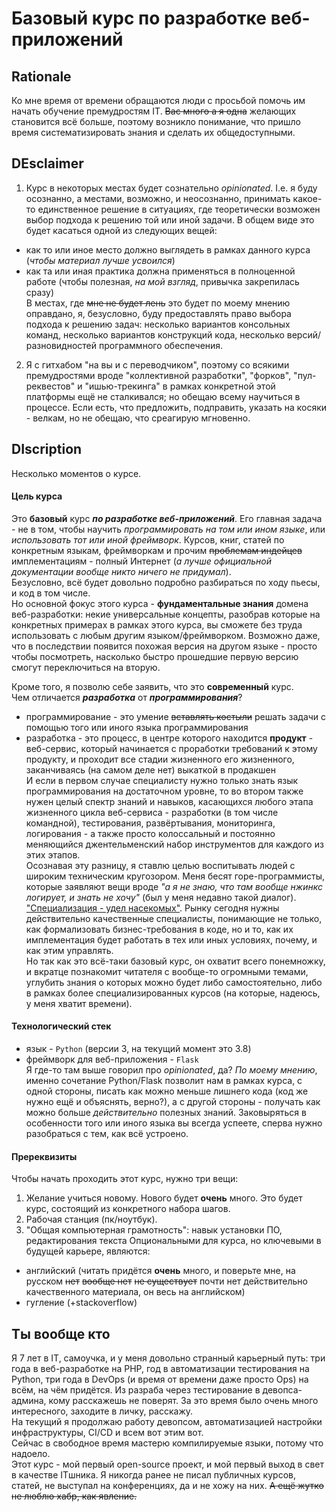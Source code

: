 # Базовый курс по разработке веб-приложений

## Rationale
Ко мне время от времени обращаются люди с просьбой помочь им начать обучение премудростям IT. ~~Вас много а я одна~~ желающих становится всё больше, поэтому возникло понимание, что пришло время систематизировать знания и сделать их общедоступными.  

## DEsclaimer
1. Курс в некоторых местах будет сознательно _opinionated_. I.e. я буду осознанно, а местами, возможно, и неосознанно, принимать какое-то единственное решение в ситуациях, где теоретически возможен выбор подхода к решению той или иной задачи. В общем виде это будет касаться одной из следующих вещей:
  - как то или иное место должно выглядеть в рамках данного курса (_чтобы материал лучше усвоился_)
  - как та или иная практика должна применяться в полноценной работе (чтобы полезная, _на мой взгляд_, привычка закрепилась сразу)  
В местах, где ~~мне не будет лень~~ это будет по моему мнению оправдано, я, безусловно, буду предоставлять право выбора подхода к решению задач: несколько вариантов консольных команд, несколько вариантов конструкций кода, несколько версий/разновидностей программного обеспечения.
2. Я с гитхабом "на вы и с переводчиком", поэтому со всякими премудростями вроде "коллективной разработки", "форков", "пул-реквестов" и "ишью-трекинга" в рамках конкретной этой платформы ещё не сталкивался; но обещаю всему научиться в процессе. Если есть, что предложить, подправить, указать на косяки - велкам, но не обещаю, что среагирую мгновенно.

## DIscription
Несколько моментов о курсе.

#### Цель курса
Это **базовый** курс **_по разработке веб-приложений_**.
Его главная задача - не в том, чтобы научить _программировать на том или ином языке_, или _использовать тот или иной фреймворк_. Курсов, книг, статей по конкретным языкам, фреймворкам и прочим ~~проблемам индейцев~~ имплементациям - полный Интернет (_а лучше официальной документации вообще никто ничего не придумал_).  
Безусловно, всё будет довольно подробно разбираться по ходу пьесы, и код в том числе.  
Но основной фокус этого курса - **фундаментальные знания** домена веб-разработки: некие универсальные концепты, разобрав которые на конкретных примерах в рамках этого курса, вы сможете без труда использовать с любым другим языком/фреймворком. Возможно даже, что в последствии появится похожая версия на другом языке - просто чтобы посмотреть, насколько быстро прошедшие первую версию смогут переключиться на вторую.  
  
Кроме того, я позволю себе заявить, что это **современный** курс.  
Чем отличается **_разработка_** от **_программирования_**?
  - программирование - это умение ~~вставлять костыли~~ решать задачи с помощью того или иного языка программирования
  - разработка - это процесс, в центре которого находится **продукт** - веб-сервис, который начинается с проработки требований к этому продукту, и проходит все стадии жизненного его жизненного, заканчиваясь (на самом деле нет) выкаткой в продакшен  
И если в первом случае специалисту нужно только знать язык программирования на достаточном уровне, то во втором также нужен целый спектр знаний и навыков, касающихся любого этапа жизненного цикла веб-сервиса - разработки (в том числе командной), тестирования, развёртывания, мониторинга, логирования - а также просто колоссальный и постоянно меняющийся джентельменский набор инструментов для каждого из этих этапов.  
Осознавая эту разницу, я ставлю целью воспитывать людей с широким техническим кругозором. Меня бесят горе-программисты, которые заявляют вещи вроде _"а я не знаю, что там вообще нжинкс логирует, и знать не хочу"_ (был у меня недавно такой диалог). ["Специализация - удел насекомых"](https://en.wikiquote.org/wiki/Time_Enough_for_Love). Рынку сегодня нужны действительно качественные специалисты, понимающие не только, как формализовать бизнес-требования в коде, но и то, как их имплементация будет работать в тех или иных условиях, почему, и как этим управлять.  
Но так как это всё-таки базовый курс, он охватит всего понемножку, и вкратце познакомит читателя с вообще-то огромными темами, углубить знания о которых можно будет либо самостоятельно, либо в рамках более специализированных курсов (на которые, надеюсь, у меня хватит времени).

#### Технологический стек
  - язык - `Python` (версии 3, на текущий момент это 3.8)
  - фреймворк для веб-приложения - `Flask`  
Я где-то там выше говорил про _opinionated_, да? _По моему мнению_, именно сочетание Python/Flask позволит нам в рамках курса, с одной стороны, писать как можно меньше лишнего кода (код же нужно ещё и объяснять, верно?), а с другой стороны - получать как можно больше _действительно_ полезных знаний. Заковыряться в особенности того или иного языка вы всегда успеете, сперва нужно разобраться с тем, как всё устроено.

#### Пререквизиты
Чтобы начать проходить этот курс, нужно три вещи:
1. Желание учиться новому.
Нового будет **очень** много. Это будет курс, состоящий из конкретного набора шагов.
2. Рабочая станция (пк/ноутбук).
3. "Общая компьютерная грамотность": навык установки ПО, редактирования текста
Опциональными для курса, но ключевыми в будущей карьере, являются:
  - английский (читать придётся **очень** много, и поверьте мне, на русском ~~нет~~ ~~вообще нет~~ ~~не существует~~ почти нет действительно качественного материала, он весь на английском)
  - гугление (+stackoverflow)

## Ты вообще кто
Я 7 лет в IT, самоучка, и у меня довольно странный карьерный путь: три года в веб-разработке на PHP, год в автоматизации тестирования на Python, три года в DevOps (и время от времени даже просто Ops) на всём, на чём придётся. Из разраба через тестирование в девопса-админа, кому расскажешь не поверят. За это время было очень много интересного, заходите в личку, расскажу.  
На текущий я продолжаю работу девопсом, автоматизацией настройки инфраструктуры, CI/CD и всем вот этим вот.  
Сейчас в свободное время мастерю компилируемые языки, потому что надоело.  
Этот курс - мой первый open-source проект, и мой первый выход в свет в качестве ITшника. Я никогда ранее не писал публичных курсов, статей, не выступал на конференциях, да и не хожу на них. ~~А ещё жутко не люблю хабр, как явление.~~
